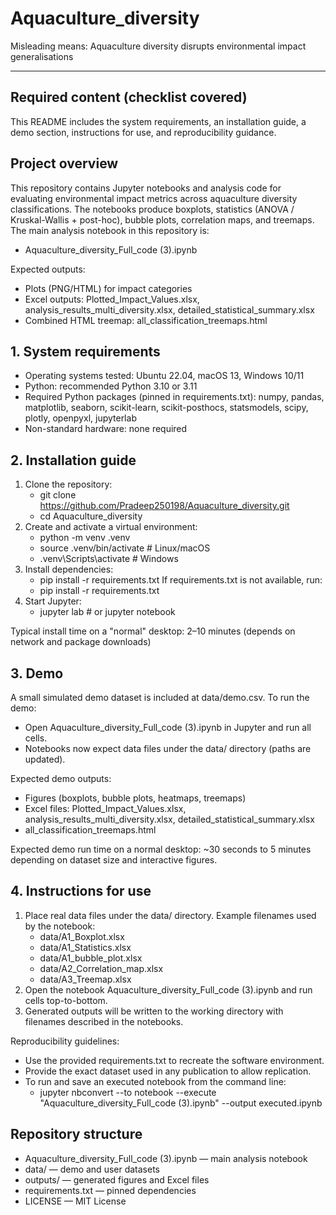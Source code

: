 # Aquaculture_diversity

Misleading means: Aquaculture diversity disrupts environmental impact generalisations

---

## Required content (checklist covered)
This README includes the system requirements, an installation guide, a demo section, instructions for use, and reproducibility guidance.

## Project overview
This repository contains Jupyter notebooks and analysis code for evaluating environmental impact metrics across aquaculture diversity classifications. The notebooks produce boxplots, statistics (ANOVA / Kruskal-Wallis + post-hoc), bubble plots, correlation maps, and treemaps. The main analysis notebook in this repository is:
- Aquaculture_diversity_Full_code (3).ipynb

Expected outputs:
- Plots (PNG/HTML) for impact categories
- Excel outputs: Plotted_Impact_Values.xlsx, analysis_results_multi_diversity.xlsx, detailed_statistical_summary.xlsx
- Combined HTML treemap: all_classification_treemaps.html

## 1. System requirements
- Operating systems tested: Ubuntu 22.04, macOS 13, Windows 10/11
- Python: recommended Python 3.10 or 3.11
- Required Python packages (pinned in requirements.txt): numpy, pandas, matplotlib, seaborn, scikit-learn, scikit-posthocs, statsmodels, scipy, plotly, openpyxl, jupyterlab
- Non-standard hardware: none required

## 2. Installation guide
1. Clone the repository:
   - git clone https://github.com/Pradeep250198/Aquaculture_diversity.git
   - cd Aquaculture_diversity
2. Create and activate a virtual environment:
   - python -m venv .venv
   - source .venv/bin/activate   # Linux/macOS
   - .venv\Scripts\activate    # Windows
3. Install dependencies:
   - pip install -r requirements.txt
   If requirements.txt is not available, run:
   - pip install -r requirements.txt
4. Start Jupyter:
   - jupyter lab  # or jupyter notebook

Typical install time on a "normal" desktop: 2–10 minutes (depends on network and package downloads)

## 3. Demo
A small simulated demo dataset is included at data/demo.csv. To run the demo:
- Open Aquaculture_diversity_Full_code (3).ipynb in Jupyter and run all cells.
- Notebooks now expect data files under the data/ directory (paths are updated).

Expected demo outputs:
- Figures (boxplots, bubble plots, heatmaps, treemaps)
- Excel files: Plotted_Impact_Values.xlsx, analysis_results_multi_diversity.xlsx, detailed_statistical_summary.xlsx
- all_classification_treemaps.html

Expected demo run time on a normal desktop: ~30 seconds to 5 minutes depending on dataset size and interactive figures.

## 4. Instructions for use
1. Place real data files under the data/ directory. Example filenames used by the notebook:
   - data/A1_Boxplot.xlsx
   - data/A1_Statistics.xlsx
   - data/A1_bubble_plot.xlsx
   - data/A2_Correlation_map.xlsx
   - data/A3_Treemap.xlsx
2. Open the notebook Aquaculture_diversity_Full_code (3).ipynb and run cells top-to-bottom.
3. Generated outputs will be written to the working directory with filenames described in the notebooks.

Reproducibility guidelines:
- Use the provided requirements.txt to recreate the software environment.
- Provide the exact dataset used in any publication to allow replication.
- To run and save an executed notebook from the command line:
  - jupyter nbconvert --to notebook --execute "Aquaculture_diversity_Full_code (3).ipynb" --output executed.ipynb

## Repository structure
- Aquaculture_diversity_Full_code (3).ipynb  — main analysis notebook
- data/                                      — demo and user datasets
- outputs/                                   — generated figures and Excel files
- requirements.txt                            — pinned dependencies
- LICENSE                                     — MIT License